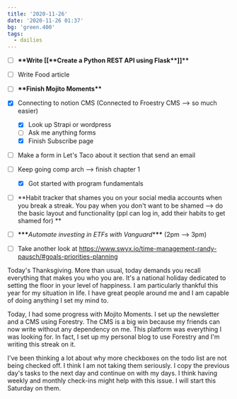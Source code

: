 ```yaml
---
title: '2020-11-26'
date: '2020-11-26 01:37'
bg: 'green.400'
tags:
  - dailies
---
```


- [ ] **\*\*Write [[\*\***Create a Python REST API using Flask\***\*]]\*\***

- [ ] Write Food article

- [ ] **\*\*Finish Mojito Moments\*\***

- [x] Connecting to notion CMS (Connected to Froestry CMS --> so much easier)

  - [x] Look up Strapi or wordpress
  - [ ] Ask me anything forms
  - [x] Finish Subscribe page

- [ ] Make a form in Let's Taco about it section that send an email

- [ ] Keep going comp arch --> finish chapter 1

  - [x] Got started with program fundamentals

- [ ] **Habit tracker that shames you on your social media accounts when you break a streak. You pay when you don't want to be shamed --> do the basic layout and functionality (ppl can log in, add their habits to get shamed for) **

- [ ] **\*\*\***_Automate investing in ETFs with Vanguard_\***\*\*** (2pm --> 3pm)

- [ ] Take another look at https://www.swyx.io/time-management-randy-pausch/#goals-priorities-planning

Today's Thanksgiving. More than usual, today demands you recall everything that makes you who you are. It's a national holiday dedicated to setting the floor in your level of happiness. I am particularly thankful this year for my situation in life. I have great people around me and I am capable of doing anything I set my mind to.

Today, I had some progress with Mojito Moments. I set up the newsletter and a CMS using Forestry. The CMS is a big win because my friends can now write without any dependency on me. This platform was everything I was looking for. In fact, I set up my personal blog to use Forestry and I'm writing this streak on it.

I've been thinking a lot about why more checkboxes on the todo list are not being checked off. I think I am not taking them seriously. I copy the previous day's tasks to the next day and continue on with my days. I think having weekly and monthly check-ins might help with this issue. I will start this Saturday on them.
